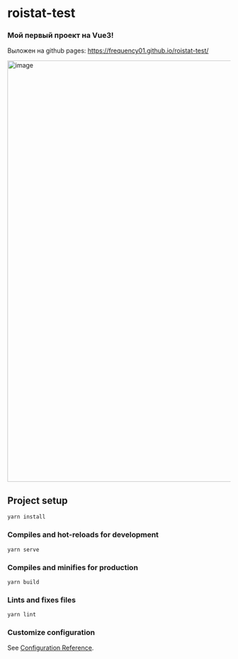 # roistat-test

### Мой первый проект на Vue3! 
Выложен на github pages: https://frequency01.github.io/roistat-test/

<img width="948" alt="image" src="https://user-images.githubusercontent.com/58260898/167695178-1c521766-2853-449d-970e-18d22cf0bc25.png">


## Project setup
```
yarn install
```

### Compiles and hot-reloads for development
```
yarn serve
```

### Compiles and minifies for production
```
yarn build
```

### Lints and fixes files
```
yarn lint
```

### Customize configuration
See [Configuration Reference](https://cli.vuejs.org/config/).





